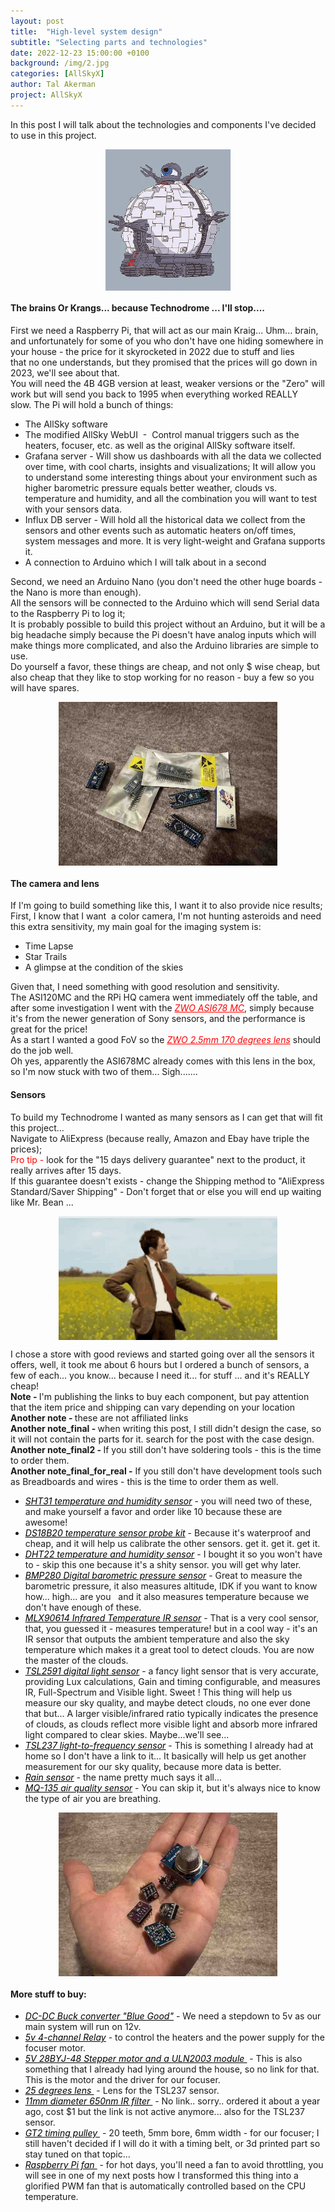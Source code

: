 ```yaml
---
layout: post
title:  "High-level system design"
subtitle: "Selecting parts and technologies"
date: 2022-12-23 15:00:00 +0100
background: /img/2.jpg
categories: [AllSkyX]
author: Tal Akerman
project: AllSkyX
---
```


In this post I will talk about the technologies and components I've decided to use in this project.  

<img src="/img/post3_1.jpg" style="width: 200px; margin: auto; display: block;">  

#### The brains Or Krangs... because Technodrome ... I'll stop....


First we need a Raspberry Pi, that will act as our main Kraig... Uhm... brain, and unfortunately for some of you who don't have one hiding somewhere in your house - the price for it skyrocketed in 2022 due to stuff and lies that no one understands, but they promised that the prices will go down in 2023, we'll see about that.  
You will need the 4B 4GB version at least, weaker versions or the "Zero" will work but will send you back to 1995 when everything worked REALLY slow. The Pi will hold a bunch of things:

* The AllSky software  
* The modified AllSky WebUI  -  Control manual triggers such as the heaters, focuser, etc. as well as the original AllSky software itself.  
* Grafana server - Will show us dashboards with all the data we collected over time, with cool charts, insights and visualizations; It will allow you to understand some interesting things about your environment such as higher barometric pressure equals better weather, clouds vs. temperature and humidity, and all the combination you will want to test with your sensors data.  
* Influx DB server - Will hold all the historical data we collect from the sensors and other events such as automatic heaters on/off times, system messages and more. It is very light-weight and Grafana supports it.  
* A connection to Arduino which I will talk about in a second    

Second, we need an Arduino Nano (you don't need the other huge boards - the Nano is more than enough).  
All the sensors will be connected to the Arduino which will send Serial data to the Raspberry Pi to log it;  
It is probably possible to build this project without an Arduino, but it will be a big headache simply because the Pi doesn't have analog inputs which will make things more complicated, and also the Arduino libraries are simple to use.  
Do yourself a favor, these things are cheap, and not only $ wise cheap, but also cheap that they like to stop working for no reason - buy a few so you will have spares.  

<img src="/img/post3_2.jpg" style="width: 350px; margin: auto; display: block;">  

#### The camera and lens
If I'm going to build something like this, I want it to also provide nice results;  
First, I know that I want  a color camera, I'm not hunting asteroids and need this extra sensitivity, my main goal for the imaging system is:  

* Time Lapse
* Star Trails
* A glimpse at the condition of the skies  

Given that, I need something with good resolution and sensitivity.  
The ASI120MC and the RPi HQ camera went immediately off the table, and after some investigation I went with the <a style="color:red; font-style: italic;" href="https://astronomy-imaging-camera.com/product/asi678mc">ZWO ASI678 MC</a>, simply because it's from the newer generation of Sony sensors, and the performance is great for the price!  
As a start I wanted a good FoV so the <a style="color:red; font-style: italic;" href="https://astronomy-imaging-camera.com/product/zwo-2-5mm-150-degree-lens">ZWO 2.5mm 170 degrees lens</a> should do the job well.  
Oh yes, apparently the ASI678MC already comes with this lens in the box, so I'm now stuck with two of them... Sigh.......  


#### Sensors 
To build my Technodrome I wanted as many sensors as I can get that will fit this project...  
Navigate to AliExpress (because really, Amazon and Ebay have triple the prices);  
<span><font style="color:red;">Pro tip -</font></span> look for the "15 days delivery guarantee" next to the product, it really arrives after 15 days.  
If this guarantee doesn't exists - change the Shipping method to "AliExpress Standard/Saver Shipping" - Don't forget that or else you will end up waiting like Mr. Bean ... 

<img src="/img/mr-bean-waiting.gif" style="width: 350px; margin: auto; display: block;"> 


I chose a store with good reviews and started going over all the sensors it offers, well, it took me about 6 hours but I ordered a bunch of sensors, a few of each... you know... because I need it... for stuff ... and it's REALLY cheap!  
<span><font style="font-weight: bold">Note - </font></span>I'm publishing the links to buy each component, but pay attention that the item price and shipping can vary depending on your location  
<span><font style="font-weight: bold">Another note - </font></span>these are not affiliated links  
<span><font style="font-weight: bold">Another note_final - </font></span>when writing this post, I still didn't design the case, so it will not contain the parts for it. search for the post with the case design.  
<span><font style="font-weight: bold">Another note_final2 - </font></span>If you still don't have soldering tools - this is the time to order them.  
<span><font style="font-weight: bold">Another note_final_for_real -</font></span> If you still don't have development tools such as Breadboards and wires - this is the time to order them as well.   

* <u><a style="color:black; font-style: italic;" href="https://www.aliexpress.com/item/1005004116667437.html">SHT31 temperature and humidity sensor</a></u> - you will need two of these, and make yourself a favor and order like 10 because these are awesome! 
* <u><a style="color:black; font-style: italic;" href="https://www.aliexpress.com/item/1005004903983565.html">DS18B20 temperature sensor probe kit</a></u> - Because it's waterproof and cheap, and it will help us calibrate the other sensors. get it. get it. get it. 
* <u><a style="color:black; font-style: italic;" href="#">DHT22 temperature and humidity sensor</a></u> - I bought it so you won't have to - skip this one because it's a shity sensor. you will get why later. 
* <u><a style="color:black; font-style: italic;" href="https://www.aliexpress.com/item/32709141948.html">BMP280 Digital barometric pressure sensor</a></u> - Great to measure the barometric pressure, it also measures altitude, IDK if you want to know how... high... are you   and it also measures temperature because we don't have enough of these. 
* <u><a style="color:black; font-style: italic;" href="https://www.aliexpress.com/item/4001255844417.html">MLX90614 Infrared Temperature IR sensor</a></u> - That is a very cool sensor, that, you guessed it - measures temperature! but in a cool way - it's an IR sensor that outputs the ambient temperature and also the sky temperature which makes it a great tool to detect clouds. You are now the master of the clouds. 
* <u><a style="color:black; font-style: italic;" href="https://www.aliexpress.com/item/1005003263690690.html">TSL2591 digital light sensor</a></u> - a fancy light sensor that is very accurate, providing Lux calculations, Gain and timing configurable, and measures IR, Full-Spectrum and Visible light. Sweet ! This thing will help us measure our sky quality, and maybe detect clouds, no one ever done that but... A larger visible/infrared ratio typically indicates the presence of clouds, as clouds reflect more visible light and absorb more infrared light compared to clear skies. Maybe...we'll see... 
* <u><a style="color:black; font-style: italic;" href="#">TSL237 light-to-frequency sensor</a></u> - This is something I already had at home so I don't have a link to it... It basically will help us get another measurement for our sky quality, because more data is better.
* <u><a style="color:black; font-style: italic;" href="https://www.aliexpress.com/item/4001283443851.html">Rain sensor</a></u> - the name pretty much says it all... 
* <u><a style="color:black; font-style: italic;" href="https://www.aliexpress.com/item/4001283872603.html">MQ-135 air quality sensor</a></u> - You can skip it, but it's always nice to know the type of air you are breathing.  

<img src="/img/post3_3.jpg" style="width: 350px; margin: auto; display: block;">  

#### More stuff to buy:
* <u><a style="color:black; font-style: italic;" href="https://www.aliexpress.com/item/1005001650766139.html">DC-DC Buck converter "Blue Good"</a></u> - We need a stepdown to 5v as our main system will run on 12v.
* <u><a style="color:black; font-style: italic;" href="https://www.aliexpress.com/item/32649659086.html">5v 4-channel Relay</a></u> - to control the heaters and the power supply for the focuser motor.
* <u><a style="color:black; font-style: italic;" href="#">5V 28BYJ-48 Stepper motor and a ULN2003 module </a></u> - This is also something that I already had lying around the house, so no link for that. This is the motor and the driver for our focuser. 
* <u><a style="color:black; font-style: italic;" href="https://www.aliexpress.com/item/33004388989.html">25 degrees lens </a></u> - Lens for the TSL237 sensor.
* <u><a style="color:black; font-style: italic;" href="#">11mm diameter 650nm IR filter </a></u> - No link.. sorry.. ordered it about a year ago, cost $1 but the link is not active anymore... also for the TSL237 sensor.
* <u><a style="color:black; font-style: italic;" href="https://www.aliexpress.com/item/1005002226516848.html">GT2 timing pulley </a></u> - 20 teeth, 5mm bore, 6mm width - for our focuser; I still haven't decided if I will do it with a timing belt, or 3d printed part so stay tuned on that topic... 
* <u><a style="color:black; font-style: italic;" href="https://www.amazon.de/dp/B07JGNF5F8"> Raspberry Pi fan </a></u> - for hot days, you'll need a fan to avoid throttling, you will see in one of my next posts how I transformed this thing into a glorified PWM fan that is automatically controlled based on the CPU temperature.  

 




